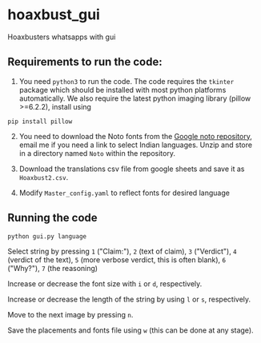 # hoaxbust_gui

Hoaxbusters whatsapps with gui

## Requirements to run the code:

1. You need `python3` to run the code. The code requires the `tkinter` package which should be installed with most python platforms automatically. We also require the latest python imaging library (pillow >=6.2.2), install using 

```
pip install pillow
```

2. You need to download the Noto fonts from the [Google noto repository](https://www.google.com/get/noto/), email me if you need a link to select
Indian languages. Unzip and store in a directory named `Noto` within the
repository.

3. Download the translations csv file from google sheets and save it as `Hoaxbust2.csv`.

4. Modify `Master_config.yaml` to reflect fonts for desired language


## Running the code

```
python gui.py language
```

Select string by pressing `1` ("Claim:"), `2` (text of claim), `3` ("Verdict"), `4` (verdict of the text), `5` (more verbose verdict, this is often blank), `6` ("Why?"), `7` (the reasoning)

Increase or decrease the font size with `i` or `d`, respectively.

Increase or decrease the length of the string by using `l` or `s`, respectively.

Move to the next image by pressing `n`.

Save the placements and fonts file using `w` (this can be done at any stage).



